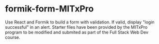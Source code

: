 # formik-form-MITxPro
Use React and Formik to build a form with validation. If valid, display "login successful" in an alert.
Starter files have been provided by the MITxPro program to be modified and submited as part of the Full Stack Web Dev course.
